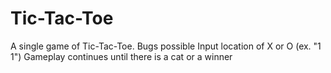# Tic-Tac-Toe
A single game of Tic-Tac-Toe. Bugs possible
Input location of X or O (ex. "1 1")
Gameplay continues until there is a cat or a winner
